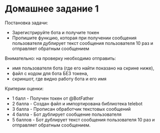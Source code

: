 # Домашнее задание 1

Постановка задачи:
- Зарегистрируйте бота и получите токен
- Пропишите функцию, которая при получении сообщения пользователя дублирует текст сообщения пользователя 10 раз и отправляет обратным сообщением

Внимательно: на проверку необходимо отправить:
- имя пользователя бота (где его найти показано на скрине ниже),
- файл с кодом для бота БЕЗ токена,
- скриншот, где видно работу бота и его имя

Критерии оценки:
- 1 балл - Получен токен от @BotFather
- 2 балла - Создан файл и импортирована библиотека telebot
- 3 балла - Прописан обработчик текстовых сообщений
- 4 балла - Бот дублирует сообщение пользователя
- 5 баллов - Бот дублирует текст сообщения пользователя 10 раз и отправляет обратным сообщением.


